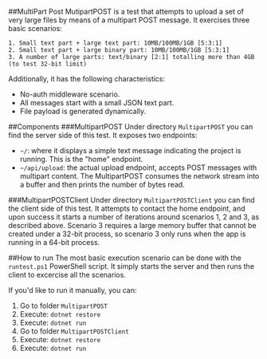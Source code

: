 ##MultiPart Post
MutipartPOST is a test that attempts to upload a set of very large files by means of a multipart POST message. It exercises three basic scenarios:

```
1. Small text part + large text part: 10MB/100MB/1GB [5:3:1]
2. Small text part + large binary part: 10MB/100MB/1GB [5:3:1]
3. A number of large parts: text/binary [2:1] totalling more than 4GB (to test 32-bit limit)
```

Additionally, it has the following characteristics:
  * No-auth middleware scenario.
  * All messages start with a small JSON text part.
  * File payload is generated dynamically.

##Components
###MultipartPOST
Under directory `MultipartPOST` you can find the server side of this test. It exposes two endpoints:
  * `~/`: where it displays a simple text message indicating the project is running. This is the "home" endpoint.
  * `~/api/upload`: the actual upload endpoint, accepts POST messages with multipart content.
The MultipartPOST consumes the network stream into a buffer and then prints the number of bytes read.

###MultipartPOSTClient
Under directory `MultipartPOSTClient` you can find the client side of this test. It attempts to contact the home endpoint, and upon success it starts a number of iterations around scenarios 1, 2 and 3, as described above. Scenario 3 requires a large memory buffer that cannot be created under a 32-bit process, so scenario 3 only runs when the app is running in a 64-bit process.

##How to run
The most basic execution scenario can be done with the `runtest.ps1` PowerShell script. It simply starts the server and then runs the client to excercise all the scenarios.

If you'd like to run it manually, you can:
  1. Go to folder `MultipartPOST`
  2. Execute: `dotnet restore`
  3. Execute: `dotnet run`
  4. Go to folder `MultipartPOSTClient`
  5. Execute: `dotnet restore`
  6. Execute: `dotnet run`
